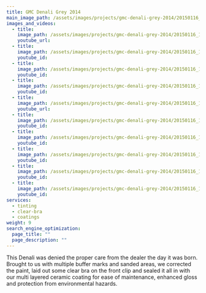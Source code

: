 ```yaml
---
title: GMC Denali Grey 2014
main_image_path: /assets/images/projects/gmc-denali-grey-2014/20150116_123121.jpg
images_and_videos:
  - title:
    image_path: /assets/images/projects/gmc-denali-grey-2014/20150116_123100.jpg
    youtube_url:
  - title:
    image_path: /assets/images/projects/gmc-denali-grey-2014/20150116_123112.jpg
    youtube_id:
  - title:
    image_path: /assets/images/projects/gmc-denali-grey-2014/20150116_123132.jpg
    youtube_id:
  - title:
    image_path: /assets/images/projects/gmc-denali-grey-2014/20150116_123155.jpg
    youtube_id:
  - title:
    image_path: /assets/images/projects/gmc-denali-grey-2014/20150116_123208.jpg
    youtube_url:
  - title:
    image_path: /assets/images/projects/gmc-denali-grey-2014/20150116_123218.jpg
    youtube_id:
  - title:
    image_path: /assets/images/projects/gmc-denali-grey-2014/20150116_123229.jpg
    youtube_id:
  - title:
    image_path: /assets/images/projects/gmc-denali-grey-2014/20150116_123240.jpg
    youtube_id:
  - title:
    image_path: /assets/images/projects/gmc-denali-grey-2014/20150116_123304.jpg
    youtube_id:
  - title:
    image_path: /assets/images/projects/gmc-denali-grey-2014/20150116_123617.jpg
    youtube_id:
services:
  - tinting
  - clear-bra
  - coatings
weight: 9
search_engine_optimization:
  page_title: ""
  page_description: ""
---
```

This Denali was denied the proper care from the dealer the day it was born. Brought to us with multiple buffer marks and sanded areas, we corrected the paint, laid out some clear bra on the front clip and sealed it all in with our multi layered ceramic coating for ease of maintenance, enhanced gloss and protection from environmental hazards.
